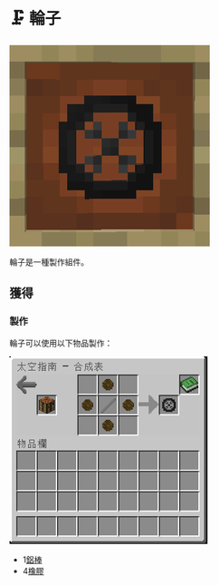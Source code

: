 # 🗜 輪子

![](<../.gitbook/assets/image (6) (2).png>)

輪子是一種製作組件。

## 獲得

### 製作

輪子可以使用以下物品製作：

![](<../.gitbook/assets/image (2).png>)

* 1[鋁棒](Aluminium-Rod.md)
* 4[橡膠](Rubber.md)
